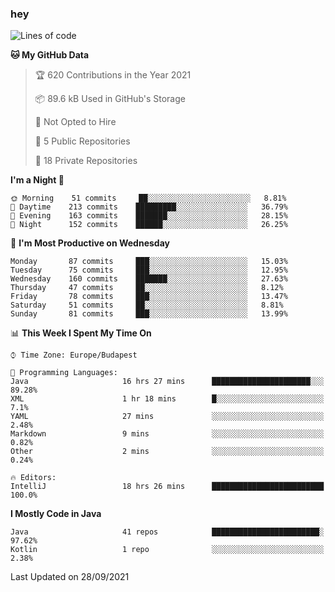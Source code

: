 ### hey

<!--START_SECTION:waka-->
![Lines of code](https://img.shields.io/badge/From%20Hello%20World%20I%27ve%20Written-76611%20lines%20of%20code-blue)

**🐱 My GitHub Data** 

> 🏆 620 Contributions in the Year 2021
 > 
> 📦 89.6 kB Used in GitHub's Storage 
 > 
> 🚫 Not Opted to Hire
 > 
> 📜 5 Public Repositories 
 > 
> 🔑 18 Private Repositories  
 > 
**I'm a Night 🦉** 

```text
🌞 Morning    51 commits     ██░░░░░░░░░░░░░░░░░░░░░░░   8.81% 
🌆 Daytime    213 commits    █████████░░░░░░░░░░░░░░░░   36.79% 
🌃 Evening    163 commits    ███████░░░░░░░░░░░░░░░░░░   28.15% 
🌙 Night      152 commits    ██████░░░░░░░░░░░░░░░░░░░   26.25%

```
📅 **I'm Most Productive on Wednesday** 

```text
Monday       87 commits     ███░░░░░░░░░░░░░░░░░░░░░░   15.03% 
Tuesday      75 commits     ███░░░░░░░░░░░░░░░░░░░░░░   12.95% 
Wednesday    160 commits    ███████░░░░░░░░░░░░░░░░░░   27.63% 
Thursday     47 commits     ██░░░░░░░░░░░░░░░░░░░░░░░   8.12% 
Friday       78 commits     ███░░░░░░░░░░░░░░░░░░░░░░   13.47% 
Saturday     51 commits     ██░░░░░░░░░░░░░░░░░░░░░░░   8.81% 
Sunday       81 commits     ███░░░░░░░░░░░░░░░░░░░░░░   13.99%

```


📊 **This Week I Spent My Time On** 

```text
⌚︎ Time Zone: Europe/Budapest

💬 Programming Languages: 
Java                     16 hrs 27 mins      ██████████████████████░░░   89.28% 
XML                      1 hr 18 mins        █░░░░░░░░░░░░░░░░░░░░░░░░   7.1% 
YAML                     27 mins             ░░░░░░░░░░░░░░░░░░░░░░░░░   2.48% 
Markdown                 9 mins              ░░░░░░░░░░░░░░░░░░░░░░░░░   0.82% 
Other                    2 mins              ░░░░░░░░░░░░░░░░░░░░░░░░░   0.24%

🔥 Editors: 
IntelliJ                 18 hrs 26 mins      █████████████████████████   100.0%

```

**I Mostly Code in Java** 

```text
Java                     41 repos            ████████████████████████░   97.62% 
Kotlin                   1 repo              ░░░░░░░░░░░░░░░░░░░░░░░░░   2.38%

```



 Last Updated on 28/09/2021
<!--END_SECTION:waka-->
